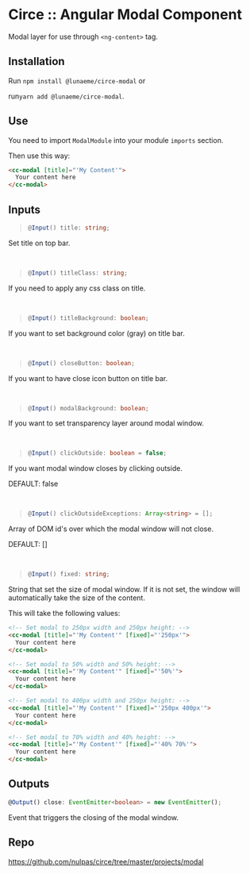 # Circe :: Angular Modal Component

Modal layer for use through `<ng-content>` tag.

## Installation

Run `npm install @lunaeme/circe-modal` or

run`yarn add @lunaeme/circe-modal`.

## Use

You need to import `ModalModule` into your module `imports` section.

Then use this way:

```html
<cc-modal [title]="'My Content'">
  Your content here
</cc-modal>
```

## Inputs

>```typescript
> @Input() title: string;
>```
Set title on top bar.


&nbsp;
>```typescript
> @Input() titleClass: string;
>```
If you need to apply any css class on title.


&nbsp;
>```typescript
> @Input() titleBackground: boolean;
>```
If you want to set background color (gray) on title bar.


&nbsp;
>```typescript
> @Input() closeButton: boolean;
>```
If you want to have close icon button on title bar.


&nbsp;
>```typescript
> @Input() modalBackground: boolean;
>```
If you want to set transparency layer around modal window.


&nbsp;
>```typescript
> @Input() clickOutside: boolean = false;
>```
If you want modal window closes by clicking outside.

DEFAULT: false


&nbsp;
>```typescript
> @Input() clickOutsideExceptions: Array<string> = [];
>```
Array of DOM id's over which the modal window will not close.

DEFAULT: []


&nbsp;
>```typescript
> @Input() fixed: string;
>```
String that set the size of modal window. If it is not set, the window will automatically take the size of the content.

This will take the following values:

```html
<!-- Set modal to 250px width and 250px height: -->
<cc-modal [title]="'My Content'" [fixed]="'250px'">
  Your content here
</cc-modal>

<!-- Set modal to 50% width and 50% height: -->
<cc-modal [title]="'My Content'" [fixed]="'50%'">
  Your content here
</cc-modal>

<!-- Set modal to 400px width and 250px height: -->
<cc-modal [title]="'My Content'" [fixed]="'250px 400px'">
  Your content here
</cc-modal>

<!-- Set modal to 70% width and 40% height: -->
<cc-modal [title]="'My Content'" [fixed]="'40% 70%'">
  Your content here
</cc-modal>
```

## Outputs

```typescript
@Output() close: EventEmitter<boolean> = new EventEmitter();
```
Event that triggers the closing of the modal window.

## Repo

<https://github.com/nulpas/circe/tree/master/projects/modal>
